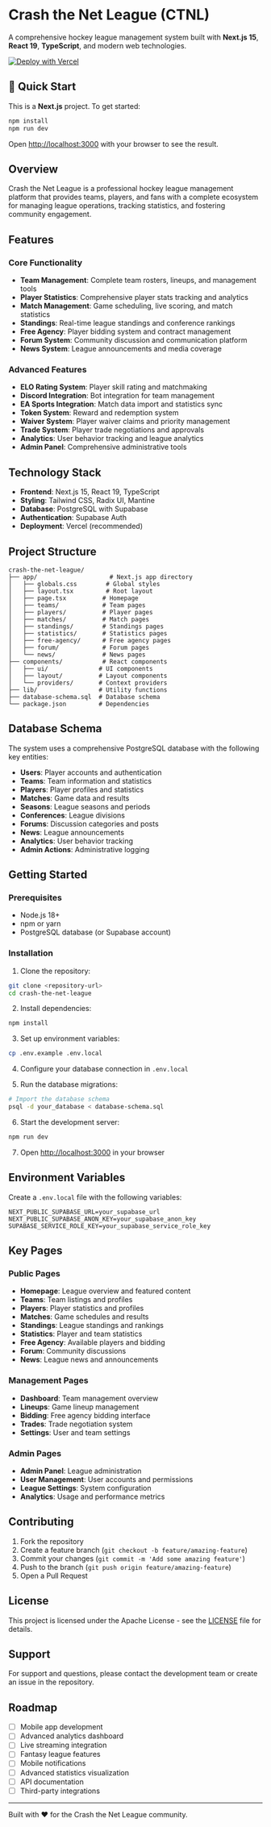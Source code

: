 # Crash the Net League (CTNL)

A comprehensive hockey league management system built with **Next.js 15**, **React 19**, **TypeScript**, and modern web technologies.

[![Deploy with Vercel](https://vercel.com/button)](https://vercel.com/new/clone?repository-url=https://github.com/Midnight-Studios-INTL/crash-the-net-league)

## 🚀 Quick Start

This is a **Next.js** project. To get started:

```bash
npm install
npm run dev
```

Open [http://localhost:3000](http://localhost:3000) with your browser to see the result.

## Overview

Crash the Net League is a professional hockey league management platform that provides teams, players, and fans with a complete ecosystem for managing league operations, tracking statistics, and fostering community engagement.

## Features

### Core Functionality
- **Team Management**: Complete team rosters, lineups, and management tools
- **Player Statistics**: Comprehensive player stats tracking and analytics
- **Match Management**: Game scheduling, live scoring, and match statistics
- **Standings**: Real-time league standings and conference rankings
- **Free Agency**: Player bidding system and contract management
- **Forum System**: Community discussion and communication platform
- **News System**: League announcements and media coverage

### Advanced Features
- **ELO Rating System**: Player skill rating and matchmaking
- **Discord Integration**: Bot integration for team management
- **EA Sports Integration**: Match data import and statistics sync
- **Token System**: Reward and redemption system
- **Waiver System**: Player waiver claims and priority management
- **Trade System**: Player trade negotiations and approvals
- **Analytics**: User behavior tracking and league analytics
- **Admin Panel**: Comprehensive administrative tools

## Technology Stack

- **Frontend**: Next.js 15, React 19, TypeScript
- **Styling**: Tailwind CSS, Radix UI, Mantine
- **Database**: PostgreSQL with Supabase
- **Authentication**: Supabase Auth
- **Deployment**: Vercel (recommended)

## Project Structure

```
crash-the-net-league/
├── app/                    # Next.js app directory
│   ├── globals.css        # Global styles
│   ├── layout.tsx         # Root layout
│   ├── page.tsx          # Homepage
│   ├── teams/            # Team pages
│   ├── players/          # Player pages
│   ├── matches/          # Match pages
│   ├── standings/        # Standings pages
│   ├── statistics/       # Statistics pages
│   ├── free-agency/      # Free agency pages
│   ├── forum/            # Forum pages
│   └── news/             # News pages
├── components/           # React components
│   ├── ui/              # UI components
│   ├── layout/          # Layout components
│   └── providers/       # Context providers
├── lib/                 # Utility functions
├── database-schema.sql  # Database schema
└── package.json         # Dependencies
```

## Database Schema

The system uses a comprehensive PostgreSQL database with the following key entities:

- **Users**: Player accounts and authentication
- **Teams**: Team information and statistics
- **Players**: Player profiles and statistics
- **Matches**: Game data and results
- **Seasons**: League seasons and periods
- **Conferences**: League divisions
- **Forums**: Discussion categories and posts
- **News**: League announcements
- **Analytics**: User behavior tracking
- **Admin Actions**: Administrative logging

## Getting Started

### Prerequisites

- Node.js 18+ 
- npm or yarn
- PostgreSQL database (or Supabase account)

### Installation

1. Clone the repository:
```bash
git clone <repository-url>
cd crash-the-net-league
```

2. Install dependencies:
```bash
npm install
```

3. Set up environment variables:
```bash
cp .env.example .env.local
```

4. Configure your database connection in `.env.local`

5. Run the database migrations:
```bash
# Import the database schema
psql -d your_database < database-schema.sql
```

6. Start the development server:
```bash
npm run dev
```

7. Open [http://localhost:3000](http://localhost:3000) in your browser

## Environment Variables

Create a `.env.local` file with the following variables:

```env
NEXT_PUBLIC_SUPABASE_URL=your_supabase_url
NEXT_PUBLIC_SUPABASE_ANON_KEY=your_supabase_anon_key
SUPABASE_SERVICE_ROLE_KEY=your_supabase_service_role_key
```

## Key Pages

### Public Pages
- **Homepage**: League overview and featured content
- **Teams**: Team listings and profiles
- **Players**: Player statistics and profiles
- **Matches**: Game schedules and results
- **Standings**: League standings and rankings
- **Statistics**: Player and team statistics
- **Free Agency**: Available players and bidding
- **Forum**: Community discussions
- **News**: League news and announcements

### Management Pages
- **Dashboard**: Team management overview
- **Lineups**: Game lineup management
- **Bidding**: Free agency bidding interface
- **Trades**: Trade negotiation system
- **Settings**: User and team settings

### Admin Pages
- **Admin Panel**: League administration
- **User Management**: User accounts and permissions
- **League Settings**: System configuration
- **Analytics**: Usage and performance metrics

## Contributing

1. Fork the repository
2. Create a feature branch (`git checkout -b feature/amazing-feature`)
3. Commit your changes (`git commit -m 'Add some amazing feature'`)
4. Push to the branch (`git push origin feature/amazing-feature`)
5. Open a Pull Request

## License

This project is licensed under the Apache License - see the [LICENSE](LICENSE) file for details.

## Support

For support and questions, please contact the development team or create an issue in the repository.

## Roadmap

- [ ] Mobile app development
- [ ] Advanced analytics dashboard
- [ ] Live streaming integration
- [ ] Fantasy league features
- [ ] Mobile notifications
- [ ] Advanced statistics visualization
- [ ] API documentation
- [ ] Third-party integrations

---

Built with ❤️ for the Crash the Net League community.